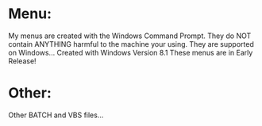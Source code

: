 # Menu:
  My menus are created with the Windows Command Prompt.
  They do NOT contain ANYTHING harmful to the machine your using.
  They are supported on Windows...
  Created with Windows Version 8.1
  These menus are in Early Release!


#  Other:
   Other BATCH and VBS files...

